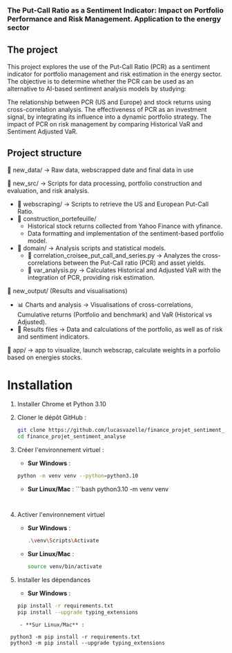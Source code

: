 ### The Put-Call Ratio as a Sentiment Indicator: Impact on Portfolio Performance and Risk Management. Application to the energy sector

## The project 
This project explores the use of the Put-Call Ratio (PCR) as a sentiment indicator for portfolio management and risk estimation in the energy sector. The objective is to determine whether the PCR can be used as an alternative to AI-based sentiment analysis models by studying:

The relationship between PCR (US and Europe) and stock returns using cross-correlation analysis.
The effectiveness of PCR as an investment signal, by integrating its influence into a dynamic portfolio strategy.
The impact of PCR on risk management by comparing Historical VaR and Sentiment Adjusted VaR.

## Project structure

📁 new_data/ → Raw data, webscrapped date and final data in use

📁 new_src/ → Scripts for data processing, portfolio construction and evaluation, and risk analysis.

- 📂 webscraping/ → Scripts to retrieve the US and European Put-Call Ratio.
- 📂 construction_portefeuille/
  - Historical stock returns collected from Yahoo Finance with yfinance.
  - Data formatting and implementation of the sentiment-based portfolio model.
- 📂 domain/ → Analysis scripts and statistical models.
  - 📄 correlation_croisee_put_call_and_series.py → Analyzes the cross-correlations between the Put-Call ratio (PCR) and asset yields.
  - 📄 var_analysis.py → Calculates Historical and Adjusted VaR with the integration of PCR, providing risk estimation.

📁 new_output/ (Results and visualisations)

- 📊 Charts and analysis → Visualisations of cross-correlations, Cumulative returns (Portfolio and benchmark) and VaR (Historical vs Adjusted).
- 📄 Results files → Data and calculations of the portfolio, as well as of risk and sentiment indicators.

📁 app/ → app to visualize, launch webscrap, calculate weights in a porfolio based on energies stocks.

# Installation
1. Installer Chrome et Python 3.10

2. Cloner le dépôt GitHub :
    ```bash
    git clone https://github.com/lucasvazelle/finance_projet_sentiment_analyse.git
    cd finance_projet_sentiment_analyse
    ```
    
3. Créer l'environnement virtuel :

    - **Sur Windows** :

    ```bash
    python -m venv venv --python=python3.10
    ```

    - **Sur Linux/Mac** :
          ```bash
python3.10 -m venv venv
    ```


4. Activer l'environnement virtuel

    - **Sur Windows** :

        ```bash
        .\venv\Scripts\Activate
        ```

    - **Sur Linux/Mac** :

        ```bash
        source venv/bin/activate
        ```

5. Installer les dépendances
    - **Sur Windows** :

    ```bash
    pip install -r requirements.txt
    pip install --upgrade typing_extensions    
```
    - **Sur Linux/Mac** :

 python3 -m pip install -r requirements.txt
 python3 -m pip install --upgrade typing_extensions


